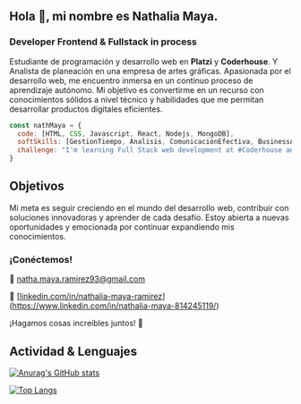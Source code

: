 
## Hola 👋,  mi nombre es Nathalia Maya. 

### Developer Frontend & Fullstack in process

Estudiante de programación y desarrollo web en **Platzi** y **Coderhouse**. Y Analista de planeación en una empresa de artes gráficas.
Apasionada por el desarrollo web, me encuentro inmersa en un continuo proceso de aprendizaje autónomo. Mi objetivo es convertirme en un recurso con conocimientos sólidos a nivel técnico y habilidades que me permitan desarrollar productos digitales eficientes.

```js
const nathMaya = {
  code: [HTML, CSS, Javascript, React, Nodejs, MongoDB],
  softSkills: [GestionTiempo, Analisis, ComunicacionEfectiva, BusinessAgility]
  challenge: "I'm learning Full Stack web development at #Coderhouse and Frontend Specialization with #Alura, focused on JavaScript and React"
}
```
## Objetivos

Mi meta es seguir creciendo en el mundo del desarrollo web, contribuir con soluciones innovadoras y aprender de cada desafío. Estoy abierta a nuevas oportunidades y emocionada por continuar expandiendo mis conocimientos.

### ¡Conéctemos! 

💌 natha.maya.ramirez93@gmail.com

💌 [[linkedin.com/in/nathalia-maya-ramirez](https://www.linkedin.com/in/nathalia-maya-814245119/)](https://www.linkedin.com/in/nathalia-maya-814245119/)

¡Hagamos cosas increíbles juntos! 🚀

## Actividad & Lenguajes

[![Anurag's GitHub stats](https://github-readme-stats.vercel.app/api?username=Nath-Maya&hide=stars,issues&show_icons=true&theme=merko)](https://github.com/Nath-Maya/github-readme-stats)

[![Top Langs](https://github-readme-stats.vercel.app/api/top-langs/?username=Nath-Maya&layout=compact)](https://github.com/Nath-Maya/github-readme-stats)
